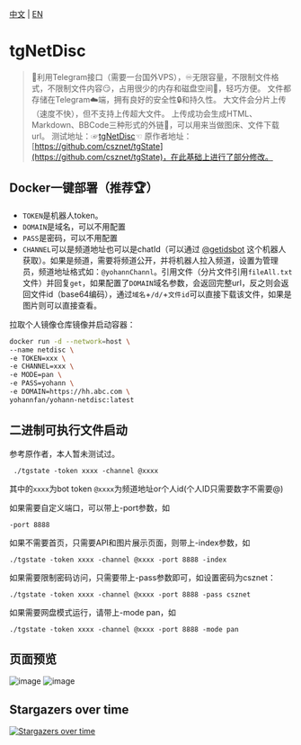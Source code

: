 [中文](https://github.com/Yohann0617/tgNetDisc/blob/master/README.md) | [EN](https://github.com/Yohann0617/tgNetDisc/blob/master/README_EN.md)
# tgNetDisc
>🤖利用Telegram接口（需要一台国外VPS），♾️️无限容量，不限制文件格式，不限制文件内容😏，占用很少的内存和磁盘空间📁，轻巧方便。
>文件都存储在Telegram☁️端，拥有良好的安全性🔒和持久性。
>大文件会分片上传（速度不快），但不支持上传超大文件。
>上传成功会生成HTML、Markdown、BBCode三种形式的外链🔗，可以用来当做图床、文件下载url。
>测试地址：☞[tgNetDisc](https://tgnetdisc.yohann.us.kg)☜
>原作者地址：[https://github.com/csznet/tgState](https://github.com/csznet/tgState)，在此基础上进行了部分修改。

## Docker一键部署（推荐🏆）
- `TOKEN`是机器人token。
- `DOMAIN`是域名，可以不用配置
- `PASS`是密码，可以不用配置
- `CHANNEL`可以是频道地址也可以是chatId（可以通过 [@getidsbot](https://t.me/getidsbot) 这个机器人获取）。如果是频道，需要将频道公开，并将机器人拉入频道，设置为管理员，频道地址格式如：`@yohannChannl`。引用文件（分片文件引用`fileAll.txt`文件）并回复`get`，如果配置了`DOMAIN`域名参数，会返回完整url，反之则会返回文件id（base64编码），通过`域名`+`/d/`+`文件id`可以直接下载该文件，如果是图片则可以直接查看。

拉取个人镜像仓库镜像并启动容器：

```bash
docker run -d --network=host \
--name netdisc \
-e TOKEN=xxx \
-e CHANNEL=xxx \
-e MODE=pan \
-e PASS=yohann \
-e DOMAIN=https://hh.abc.com \
yohannfan/yohann-netdisc:latest
```

## 二进制可执行文件启动
参考原作者，本人暂未测试过。
```
 ./tgstate -token xxxx -channel @xxxx
```
其中的`xxxx`为bot token `@xxxx`为频道地址or个人id(个人ID只需要数字不需要@)

如果需要自定义端口，可以带上-port参数，如

```
-port 8888
```

如果不需要首页，只需要API和图片展示页面，则带上-index参数，如

```
./tgstate -token xxxx -channel @xxxx -port 8888 -index
```

如果需要限制密码访问，只需要带上-pass参数即可，如设置密码为csznet：

```
./tgstate -token xxxx -channel @xxxx -port 8888 -pass csznet
```

如果需要网盘模式运行，请带上-mode pan，如

```
./tgstate -token xxxx -channel @xxxx -port 8888 -mode pan
```

## 页面预览
![image](https://github.com/Yohann0617/tgNetDisc/assets/75626191/844a61aa-cfd2-40b3-b63c-bb9de0fb8438)
![image](https://github.com/Yohann0617/tgNetDisc/assets/75626191/227b83af-7c83-4b22-ba89-9f21606e44e9)

## Stargazers over time

[![Stargazers over time](https://starchart.cc/Yohann0617/tgNetDisc.svg)](https://starchart.cc/Yohann0617/tgNetDisc)
